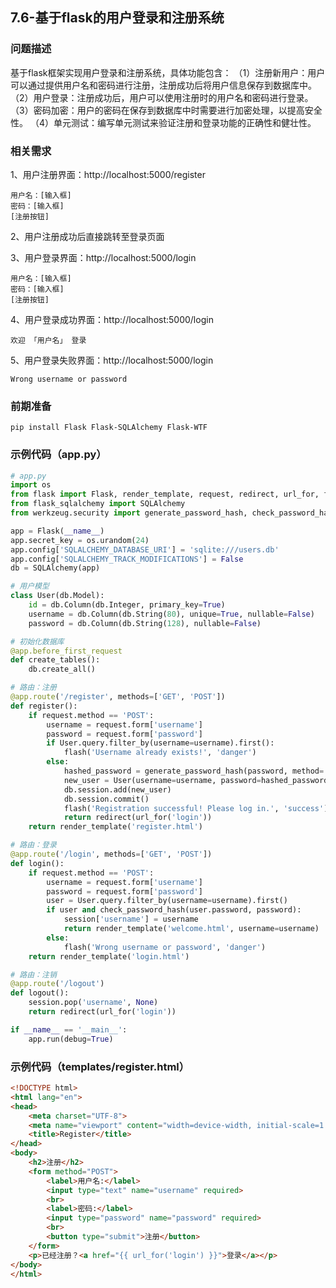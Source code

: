 ## 7.6-基于flask的用户登录和注册系统

### 问题描述
基于flask框架实现用户登录和注册系统，具体功能包含：
（1）注册新用户：用户可以通过提供用户名和密码进行注册，注册成功后将用户信息保存到数据库中。
（2）用户登录：注册成功后，用户可以使用注册时的用户名和密码进行登录。
（3）密码加密：用户的密码在保存到数据库中时需要进行加密处理，以提高安全性。
（4）单元测试：编写单元测试来验证注册和登录功能的正确性和健壮性。

### 相关需求
1、用户注册界面：http://localhost:5000/register

```
用户名：[输入框]
密码：[输入框]
[注册按钮]
```

2、用户注册成功后直接跳转至登录页面

3、用户登录界面：http://localhost:5000/login
```
用户名：[输入框]
密码：[输入框]
[注册按钮]
```

4、用户登录成功界面：http://localhost:5000/login
```
欢迎 「用户名」 登录
```

5、用户登录失败界面：http://localhost:5000/login
```
Wrong username or password
```

### 前期准备

```
pip install Flask Flask-SQLAlchemy Flask-WTF
```

### 示例代码（app.py）

```python
# app.py
import os
from flask import Flask, render_template, request, redirect, url_for, flash, session
from flask_sqlalchemy import SQLAlchemy
from werkzeug.security import generate_password_hash, check_password_hash

app = Flask(__name__)
app.secret_key = os.urandom(24)
app.config['SQLALCHEMY_DATABASE_URI'] = 'sqlite:///users.db'
app.config['SQLALCHEMY_TRACK_MODIFICATIONS'] = False
db = SQLAlchemy(app)

# 用户模型
class User(db.Model):
    id = db.Column(db.Integer, primary_key=True)
    username = db.Column(db.String(80), unique=True, nullable=False)
    password = db.Column(db.String(128), nullable=False)

# 初始化数据库
@app.before_first_request
def create_tables():
    db.create_all()

# 路由：注册
@app.route('/register', methods=['GET', 'POST'])
def register():
    if request.method == 'POST':
        username = request.form['username']
        password = request.form['password']
        if User.query.filter_by(username=username).first():
            flash('Username already exists!', 'danger')
        else:
            hashed_password = generate_password_hash(password, method='sha256')
            new_user = User(username=username, password=hashed_password)
            db.session.add(new_user)
            db.session.commit()
            flash('Registration successful! Please log in.', 'success')
            return redirect(url_for('login'))
    return render_template('register.html')

# 路由：登录
@app.route('/login', methods=['GET', 'POST'])
def login():
    if request.method == 'POST':
        username = request.form['username']
        password = request.form['password']
        user = User.query.filter_by(username=username).first()
        if user and check_password_hash(user.password, password):
            session['username'] = username
            return render_template('welcome.html', username=username)
        else:
            flash('Wrong username or password', 'danger')
    return render_template('login.html')

# 路由：注销
@app.route('/logout')
def logout():
    session.pop('username', None)
    return redirect(url_for('login'))

if __name__ == '__main__':
    app.run(debug=True)
```

### 示例代码（templates/register.html）

```html
<!DOCTYPE html>
<html lang="en">
<head>
    <meta charset="UTF-8">
    <meta name="viewport" content="width=device-width, initial-scale=1.0">
    <title>Register</title>
</head>
<body>
    <h2>注册</h2>
    <form method="POST">
        <label>用户名:</label>
        <input type="text" name="username" required>
        <br>
        <label>密码:</label>
        <input type="password" name="password" required>
        <br>
        <button type="submit">注册</button>
    </form>
    <p>已经注册？<a href="{{ url_for('login') }}">登录</a></p>
</body>
</html>
```



